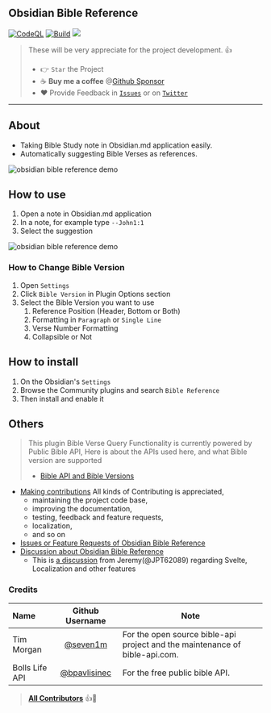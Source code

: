 ## Obsidian Bible Reference
[![CodeQL](https://github.com/tim-hub/obsidian-bible-reference/actions/workflows/codeql-analysis.yml/badge.svg)](https://github.com/tim-hub/obsidian-bible-reference/actions/workflows/codeql-analysis.yml) [![Build](https://github.com/tim-hub/obsidian-bible-reference/actions/workflows/build.yml/badge.svg)](https://github.com/tim-hub/obsidian-bible-reference/actions/workflows/build.yml)
[![](https://img.shields.io/static/v1?label=Sponsor&message=%E2%9D%A4&logo=GitHub&color=%23fe8e86)](https://github.com/sponsors/tim-hub)

> These will be very appreciate for the project development. 👍
> - 👉 `Star` the Project 
> - ☕️ **Buy me a coffee** @[Github Sponsor](https://github.com/sponsors/tim-hub) 
> - ❤️ Provide Feedback in [`Issues`](https://github.com/tim-hub/obsidian-bible-reference/issues) or on [`Twitter`](https://twitter.com/TechTim42) 

---

## About

- Taking Bible Study note in Obsidian.md application easily.
- Automatically suggesting Bible Verses as references.


![obsidian bible reference demo](https://raw.githubusercontent.com/tim-hub/obsidian-bible-reference/master/docs/obsidian-bible-reference-demo.gif)

## How to use
1. Open a note in Obsidian.md application
2. In a note, for example type `--John1:1`
3. Select the suggestion

![obsidian bible reference demo](https://raw.githubusercontent.com/tim-hub/obsidian-bible-reference/master/docs/obsidian-bible-reference-demo-setting.gif)
### How to Change Bible Version
1. Open `Settings`
2. Click `Bible Version` in Plugin Options section
3. Select the Bible Version you want to use
   1. Reference Position (Header, Bottom or Both)
   2. Formatting in `Paragraph` or `Single Line`
   3. Verse Number Formatting
   4. Collapsible or Not

## How to install
1. On the Obsidian's `Settings`
2. Browse the Community plugins and search `Bible Reference`
3. Then install and enable it


## Others
> This plugin Bible Verse Query Functionality is currently powered by Public Bible API, 
> Here is about the APIs used here, and what Bible version are supported
> - [Bible API and Bible Versions](docs/bible-api-and-source.md)

- [Making contributions](CONTRIBUTING.md) All kinds of Contributing is appreciated,
  - maintaining the project code base,
  - improving the documentation, 
  - testing, feedback and feature requests,
  - localization,
  - and so on
- [Issues or Feature Requests of Obsidian Bible Reference](https://github.com/tim-hub/obsidian-bible-reference/issues)
- [Discussion about Obsidian Bible Reference](https://github.com/tim-hub/obsidian-bible-reference/discussions)
  - This is [a discussion](https://github.com/tim-hub/obsidian-bible-reference/discussions/77) from Jeremy(@JPT62089) regarding Svelte, Localization and other features

  
### Credits

|           Name |               Github Username                | Note                                                                        |
|:---------------|:--------------------------------------------:|-----------------------------------------------------------------------------| 
| Tim Morgan     |    [@seven1m](https://github.com/seven1m)    | For the open source bible-api project and the maintenance of bible-api.com. |
| Bolls Life API | [@bpavlisinec](mailto:bpavlisinec@gmail.com) | For the free public bible API.|

>  [**All Contributors**](https://github.com/tim-hub/obsidian-bible-reference/graphs/contributors) 👍🙏
